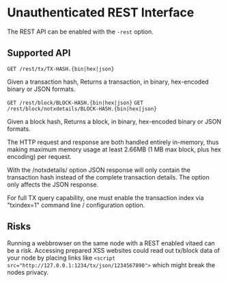 Unauthenticated REST Interface
==============================

The REST API can be enabled with the `-rest` option.

Supported API
-------------
`GET /rest/tx/TX-HASH.{bin|hex|json}`

Given a transaction hash,
Returns a transaction, in binary, hex-encoded binary or JSON formats.

`GET /rest/block/BLOCK-HASH.{bin|hex|json}`
`GET /rest/block/notxdetails/BLOCK-HASH.{bin|hex|json}`

Given a block hash,
Returns a block, in binary, hex-encoded binary or JSON formats.

The HTTP request and response are both handled entirely in-memory, thus making maximum memory usage at least 2.66MB (1 MB max block, plus hex encoding) per request.

With the /notxdetails/ option JSON response will only contain the transaction hash instead of the complete transaction details. The option only affects the JSON response.

For full TX query capability, one must enable the transaction index via "txindex=1" command line / configuration option.

Risks
-------------
Running a webbrowser on the same node with a REST enabled vitaed can be a risk. Accessing prepared XSS websites could read out tx/block data of your node by placing links like `<script src="http://127.0.0.1:1234/tx/json/1234567890">` which might break the nodes privacy.
